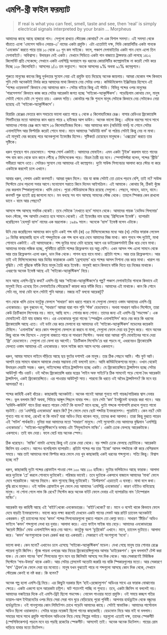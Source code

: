 # এমপি-থ্রী ফাইল ফরম্যাট

> If real is what you can feel, smell, taste and see, then ‘real’ is simply electrical signals interpreted by your brain … Morpheus

আমাদের কাছে আছে হাজারো গান। সেগুলো রাখতে স্টোরেজ কোথায়? সে এক বিশাল সমস্যা। এই সমস্যা থেকে বাঁচাতে এলো ‘এমপেগ অডিও লেয়ার-৩’ নামের একটা প্রযুক্তি। এটা এতোটাই দক্ষ, সিডি কোয়ালিটির একটা গানকে ‘এনকোড’ করতে পারে তার ১০ থেকে ২০ গুন কম সাইজে। ফলে, পঞ্চাশ মেগাবাইটের একটা গান নেমে এলো তিন মেগাবাইটে। অবিশ্বাস্য। উদাহরন দেই একটা। যেখানে সিডিতে একটা গান বাজাতে ট্রান্সফার রেট লাগছে ১৪১২ কিলোবিট প্রতি সেকেন্ডে; সেখানে একটা এমপিথ্রি অনায়াসে বড় ধরনের কোয়ালিটির কম্প্রোমাইজ না করেই সেটা করে দিচ্ছে ১২৮ কিলোবিটে। আসলের ১/১১ তম ভগ্নাংশে। অংকে আসলের ৯% অথবা ৯১% কম্প্রেশনে। 

শুরুতে মানুষের কানের কিছু দুর্বলতার সুযোগ নেয়া এই প্রযুক্তি হাত দিয়েছে অনেক জায়গায়। আমরা যেকোন শব্দ কিভাবে শুনি সেটা অনেকটাই নির্ভর করে আমাদের মাথা কিভাবে নেয় সেটার ওপর। কমিউনিকেশন ইঞ্জিনিয়ার হিসেবে এই ‘শব্দের ওয়েভফর্ম’ কিভাবে নেয় আমাদের কান - সেটার বাইরে কিন্তু এই স্টাডি। বিভিন্ন শব্দের ওপর মানুষের ‘পারসেপশন’ কিভাবে কাজ করে সেটার আরেকটা জগত হচ্ছে ‘সাইকো-অ্যাকুস্টিকস’। পড়েছিলাম কোথায় যেন, মানুষ সেটাই শোনে যেটা সে শুনতে চায়। একদম সত্যি। কোনটার পর কি শুনলে মানুষ সেটাকে কিভাবে নেয় সেটাকেও নেয়া হয়েছে এই ‘সাইকো-অ্যাকুস্টিকসে’। 

হিয়ারিং রেঞ্জের ভেতরে কান সবচেয়ে ভালো ধরতে পারে ২ থেকে ৫ কিলোহার্টজের রেঞ্জ। বাসার রেডিওর ফ্রিকোয়েন্সি শিফটিংয়ের মতো আমাদের কান ধরতে পারে ২ হার্টজের আপ ডাউন। অনেক ভালো কিন্তু। এদিকে বয়সের সাথে সাথে আমাদের শোনার রেঞ্জ কমে আসে ১৬ কিলোহার্টজের দিকে। আর আমাদের কান \(অডিটরি নার্ভ\) যা শোনে সেটার এনালাইসিস আর ফিল্টারিং করেই শোনে মাথা। মানে আমাদের ‘অডিটরি নার্ভ’ যা পাঠায় সেটাই কিন্তু নেয় না মাথা। এই মানুষই বের করেছে পরে অনেকগুলো ইফেক্টের হিসেব। সৃষ্টিকর্তা চেয়েছেন মানুষকে। ‘এক্সপ্লোর’ করতে তার সৃষ্টিকে। 

 ধরুন শুনছেন গান হেডফোনে। শব্দের সোর্স একটাই। আমাদের মোবাইল। এমন একটা ‘টুইক’ করলাম যাতে গানের শব্দ বাম কান থেকে ডান কানে পৌঁছে ৫ মিলিসেকেন্ড পরে। বিভ্রম তৈরী হয় মনে। স্পেশালিস্টরা বলেন, শব্দের ‘থ্রীডি’ গভীরতা আসে ওতে। সেটারও সুযোগ নেয় আমাদের এই কম্প্রেশন। দুটো সাউন্ড সিগনেচার আলাদা করে স্টোর না করে একটাকে করলেই চলে এখানে। 

আবার ধরুন, গেলাম একটা কনসার্টে। আমরা দুজন মিলে। যার যা কাজ সেটাই তো চোখে পড়বে বেশি, তাই না? সাউন্ড সিস্টেমে চোখ পড়লো সবার আগে।মনোযোগ সরাতে কিনে দিলেন আইসক্রিম। এই আমাকে। কোথায় কি, ঠিকই খুঁজে বের করলাম স্পিকারগুলোকে। খালি চোখে। পুরো স্টেডিয়ামকে ঘিরে রয়েছে সেগুলো। পেছনে, সামনে, ডানে, বামে। কনসার্ট শুরু হতেই প্রশ্ন জাগলো মনে। মন বলছে সব গান আসছে সামনের স্টেজ থেকে। তাহলে স্পিকার কেন রাখলো ডানে - বামে আর পেছনে? 

আসলে শব্দ আসছে সবদিক থেকেই। তবে সেটাকে ‘দেখাতে হবে’ সামনে থেকে। আমাদের গায়ক ‘ডেভিড গিলমোর’ যখন স্টেজে, শব্দ আসাটা দেখাতে হবে সামনে থেকেই। এই ইফেক্টের নাম হচ্ছে ’প্রিসিডেন্স ইফেক্ট’। ব্যাপারটা ধরেছিলেন ‘হেলমুট হ্যাস’ নামের এক ভদ্রলোক। ১৯৪৯ সালে। অনেকে ‘হ্যাস’ ইফেক্ট বলেন এটাকে। 

উনি বের করেছিলেন আমাদের কান দুটো একই শব্দ যদি \(ক\) ৩৫ মিলিসেকেন্ডের মধ্যে আর \(খ\) সেটার ফারাক লেভেল ১০ ডিবির কাছাকাছি হলে ওই শব্দদুটোকে এক শব্দ বলে ধরে নেবে আমাদের বিজ্ঞ মাথা। কান শুনবে শব্দ দুটোই, মাথা শোনাবে একটাই। এই আমাদেরকে। শব্দ দুটোর মধ্যে যেটা হয়েছে আগে ওর ডাইরেকশনটাই ঠিক ধরে নেবে মাথা। আমাদের মাথার লজিক হচ্ছে, পৃথিবীতে প্রতিটা শব্দের রিফ্লেকশন হয় অল্প বেশি। এখন আসল শব্দ এলো সামনে থেকে আর তার রিফ্লেকশন এলো ধরুন, ডান দিক থেকে। পাগল হয়ে যাবে মাথা। প্রতিটা শব্দে। আর তার রিফ্লেকশনে। আর তাই ওই মিলিসেকেন্ডের আর ডিবির ফারাককে একটা ‘থ্রেশহোল্ড’ ধরে শব্দের আসল নিশানা বের করে মাথা। খারাপ নয় বুদ্ধিটা। সেই বুদ্ধিকে ফাঁকি দিয়ে মানুষ তৈরি করে ইফেক্ট। মানুষই জানে কিভাবে ফাঁকি দিতে হয় নিজের মাথাকে। এধরণের অনেক ইফেক্ট আছে এই ‘সাইকো-অ্যাকুস্টিকস’ নিয়ে।

মনে আছে এমপি-থ্রি’র কথা? এমপি-থ্রি আর ‘সাইকো-অ্যাকুস্টিকসে’র গল্প? পঞ্চাশ মেগাবাইটের গানকে কিভাবে এই মানুষই নিয়ে এনেছে তিন মেগাবাইটের স্টোরেজে? কায়দা করে ফাঁকি দিয়ে। আমাদের এই মাথাকে। কান কি শোনে সেটা নয়, মাথা যেটা বলে সেটাই শুনি আমরা। মজার না? বলবো আরেকটু?

গান থেকে খালি চোখে যতটুকু ফেললে ‘সাধারণ’ কান ধরতে পারবে না সেগুলো ফেলতে ওস্তাদ আমাদের এমপি-থ্রি এনকোডার। ভুল বুঝবেন না, ‘সাধারণ’ আমরা যারা গান শুনি ‘স্টক’ হেডফোনে। অথবা সাধারণ অডিও সিস্টেমে, তারা কেউ ক্রিটিক্যাল লিসেনার নয়। মানে, আছি বসে। শোনার জন্য শোনা। তাদের জন্য এই এমপি-থ্রি ‘গডসেন্ড’। এক মোবাইলেই এঁটে যায় হাজার গান। এর এনকোডার পুরো গানের ‘স্পেকট্রাল এনালাইসিস’ করে বের করে কি ধরনের ফ্রিকোয়েন্সি আছে এতে। ওই ডাটা বের করে মেলানো হয় আমাদের ওই ‘সাইকো-অ্যাকুস্টিকস’ মডেলের কয়েকটা টেবিলে। ‘এনালাইজ’ করে কোন শব্দগুলো ফেললে রা করবে না মাথা, সেগুলো ফেলে দেয়া হয় টুপুস করে। গানে অনেক কিছু থাকে শব্দ হিসেবে - যেগুলো বাজাতে পারে না সাধারণ সিস্টেম। অথবা যারা আমরা শুনি মোবাইলের সাথে দেয়া ‘ফ্রি’ হেডফোনে। সেগুলো তো ফেলা হয় আগেই। ‘ক্রিটিকাল লিসেনিং’য়ে ধরা পড়বে না, এধরনেরও ফ্রিকোয়েন্সি ফেলতে ওস্তাদ আমাদের এই এনকোডার। ফলে সাইজ কমে আসে দশের একভাগে।     

ধরুন, আমার সামনে লাইনে দাঁড়িয়ে আছে ছয় ফুটের দশাসই এক মানুষ। তার ঠিক পেছনে আমি। পাঁচ ফুট আট। আপনি তার সামনে থাকলে আমাকে দেখার সম্ভাবনা নেই বললেই চলে। আমি কমিউনিকেশনের মানুষ। ওখান থেকেই উদাহরন দেয়াটা সহজ। ধরুন, লাইসেন্সের বাইরে ট্রান্সমিশন হচ্ছে একটা। যে ফ্রিকোয়েন্সিতে ট্রান্সমিশন হচ্ছে সেটার আউটপুট পাঁচ ওয়াট। ওই অবৈধ ফ্রিকোয়েন্সি ধরার যন্ত্রের ‘লাইন অফ সাইটে’র ঠিক সামনেই পড়ে গেলো বৈধ আরেকটা ট্রান্সমিশন, একই ফ্রিকোয়েন্সিতে। এর পাওয়ার আউটপুট সাত। পারবো কি ধরতে ওই অবৈধ ট্রান্সমিশন? কি মনে হয় আপনার? না। 

শব্দের কাহিনী একই ধাঁচের। কাছাকাছি অনেকটাই। অনেক গানেই আমরা শুনতে পাই গায়ক/গায়িকার শ্বাস নেবার শব্দ। ভুল বললাম কি? অথবা, গিটারে আঙ্গুল পিছলে যাবার শব্দ। তবে সেটা ‘কম’ ইনস্ট্রুমেন্ট ব্যবহার করা গানে। আর ‘হাউলি-কাউলি’ গানে চিন্তা করতে পারেন সেটা? কি বলেন? মানে হচ্ছে, দুটো শব্দকে পাশাপাশি রাখলে শুনতে পাবো বড়টাই। তো ‘এমপিথ্রি এনকোডার’ করবে কি? টুপ ফেলে দেবে ছোট শব্দটার ইনফরমেশন। পুরোটাই। কেন নয়? যেটা শুনতে পায় না মাথা, রেখেই বা কি লাভ? যারা অডিও নিয়ে থাকেন পড়ে, তাদের কথা আলাদা। তারা কিন্তু বুঝতে পারেন এই ‘সাটল’ পার্থক্যটা। দুনিয়া ভরা আমাদের মতো ‘সাধারণ’ মানুষে। সেই সুযোগটা নেয় আমাদের বুদ্ধিমান ‘এমপিথ্রি এনকোডার’। ‘সাইকো-অ্যাকুস্টিকসে’র ভাষায় এটা ‘সিমুলটেনাস মাস্কিং’। একটা ঢেকে ফেলছে আরেকটাকে। একসাথে। তাই বাদ দেয়া। ফলে বেচেঁ যায় অনেক স্পেস। 

ঠিক ধরেছেন। ‘মাস্কিং’ নামটা এসেছে কিন্তু ওই ঢেকে দেয়া থেকে। বড় শব্দটা ঢেকে ফেলছে ছোটটাকে। আরেকটা জিনিস হয় এখানে। আগেও বলেছিলাম ব্যাপারটা। প্রতিটা শব্দের পর তার ‘ইকো’ আসল শব্দটাকে নষ্ট করে বেশিরভাগ সময়ে। আর তাই আমাদের মাথা ফিল্টার করে ফেলে দেয় খুব কাছাকাছি একই ধরনের শব্দগুলো। সত্যি কিন্তু। বিশ্বাস হচ্ছে না? 

ধরুন, কাছাকাছি দুটো শব্দের প্রোফাইল পাওয়া গেল ১০০ আর ১১০ হার্টজে। দুটোর ভলিউমেও আছে ফারাক। আলাদা করে দুটোকে ‘প্লে’ করলে শোনাবে দুটোকেই। পরিস্কার ভাবেই। তবে দুটোকে একসাথে বাজালে আমাদের ‘মাথা’ ফেলে দেবে পরেরটাকে। আগের নিয়মে। কান শুনেছে কিন্তু দুটোকেই। ‘ডিস্টরশন’ এড়াতেই এ ব্যবস্থা। মাথা বলে কথা। বুদ্ধি রাখে মানুষও। ওই সাউন্ড প্রোফাইল ধুপ ফেলে দেয় আমাদের ‘এমপিথ্রি এনকোডার’। কারণ ওইটাও বানিয়েছে মানুষ। না শোনা গেলে লাভ কি রেখে? সিস্টেম করে অনেক বাইট ফেলে দেবার এই ব্যাপারটার নাম ‘টেম্পোরাল মাস্কিং’।

আরেকটা বড় কাহিনী আছে এই ‘বাইট’খেকো এনকোডারের। ‘বাইট’খেকো? হ্যা। মানে ও বসেই থাকে কিভাবে ফেলে দেবে বাড়তি ইনফরমেশন। ভালো করে লক্ষ্য করলেই দেখবেন একটা গানের লেফট আর রাইট চ্যানেল অনেকটাই একরকম। দুই চ্যানেলের মধ্যে ‘কমন’ শব্দের সিগনেচারগুলো বুঝতে পারলে তো কেল্লা ফতে। সাধারণ ‘ষ্টিরিও’ অডিও ফাইলে ‘কমন’ শব্দগুলো লেখা হয় দুবার। আলাদা করে। এতে ফাইল সাইজ যায় বেড়ে। আমাদের এনকোডারের ‘জয়েন্ট ষ্টিরিও’ মোড এনালাইসিস করে নেয় আগে। কতটুকু অংশ ‘ডুপ্লিকেট’ এখানে। মানে, চ্যানেল দুটোতে। আলাদা করে। ‘কমন’ অংশগুলোকে তখন রেকর্ড করা হয় একবারই। সেকারণে ওই অংশগুলো ‘মনো’। 

ভালো কথা। কেন মনো? এখানেও চলে এসেছে ‘সাইকো-অ্যাকুস্টিকস’ মডেল। দেখা গেছে মানুষ তার শোনার রেঞ্জে পারেনা দুটো জিনিস। খুঁজে পায়না ওপরের আর নিচের ফ্রিকোয়েন্সিগুলোর আসার ‘ডাইরেকশন’। ভুল বললাম? টেস্ট করা যাক। যে কোন গানের ‘বাস’ সিগনেচার শুনে মনে হয় জিনিষটা আসছে সব দিক থেকে। আর সেকারণেই মিউজিক সিস্টেমে ‘সাব-উফার’ থাকে একটা। আর সেটার প্লেসমেন্ট অতোটা জরুরি নয় বাকি স্পিকারগুলোর মতো। আর সেকারণে ‘বাস’ ‘ট্রেবল’কে ফেলে দেয়া হয় মনোতে। মানুষ যখন বুঝতেই পারে না শব্দগুলো আসছে কোন দিক থেকে, সেখানে স্টোরেজ কেনই বা নষ্ট করা। কি বলেন?

অনেক গল্প হলো এমপি-থ্রি নিয়ে। এর কিছুটা  দরকার ছিল ‘হাই-রেজোল্যুশন’ অডিওর সাথে এর ফারাক বোঝানোর ক্ষেত্রে। একটা একশো হলে আরেকটা চল্লিশ। ষাট শতাংশই পাচ্ছি না শুনতে। তবে, একটা জিনিস না বললেই নয়। আমাদের নব্বইয়ের দিকে এই এমপি-থ্রিই ছিলো গডসেন্ড। নোবেল পাওয়ার মতো প্রযুক্তি। ওই সময়ে কচ্ছপ গতির ডায়াল-আপ ইন্টারনেটের ওপর দিয়ে সেরা সেরা গান ঘুরে বেড়িয়েছে পুরো পৃথিবী। আপনার হার্ডড্রাইভ থেকে বন্ধুদের হার্ডড্রাইভে। ওই গানগুলোর কোন লিমিটেশন চোখে পড়েনি আমাদের কাছে। সেটাই স্বাভাবিক। আমাদের পার্সোনাল অডিও ছিলো ওয়াকম্যান। সেটার যন্ত্রের নয়েজই ছিলো গানের কাছাকাছি। হেডফোন নিয়ে আর নাই বা বললাম। সময়ের সাথে সাথে প্রযুক্তি পার্সোনাল অডিওকে নিয়ে গেছে শিল্পের পর্যায়ে। যন্ত্রগুলো এতোই দক্ষ, তাদের স্পেকসীট \(স্পেসিফিকেশন\) পড়লে মনে হয় পড়ছি রকেটের স্পেকসীট। আসলেই তাই। অনেক অনেক ডিটেলস। গায়ের রোম দাড়িয়ে যাবার মতো ডিটেলস।



